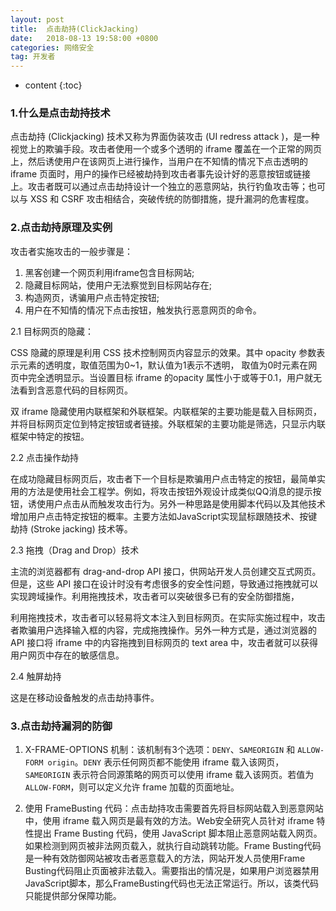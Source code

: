 ```yaml
---
layout: post
title:  点击劫持(ClickJacking)
date:   2018-08-13 19:58:00 +0800
categories: 网络安全
tag: 开发者
---
```


* content
{:toc}

### 1.什么是点击劫持技术

点击劫持 (Clickjacking) 技术又称为界面伪装攻击 (UI redress attack )，是一种视觉上的欺骗手段。攻击者使用一个或多个透明的 iframe 覆盖在一个正常的网页上，然后诱使用户在该网页上进行操作，当用户在不知情的情况下点击透明的 iframe 页面时，用户的操作已经被劫持到攻击者事先设计好的恶意按钮或链接上。攻击者既可以通过点击劫持设计一个独立的恶意网站，执行钓鱼攻击等；也可以与 XSS 和 CSRF 攻击相结合，突破传统的防御措施，提升漏洞的危害程度。

### 2.点击劫持原理及实例

攻击者实施攻击的一般步骤是：

1) 黑客创建一个网页利用iframe包含目标网站;
2) 隐藏目标网站，使用户无法察觉到目标网站存在;
3) 构造网页，诱骗用户点击特定按钮;
4) 用户在不知情的情况下点击按钮，触发执行恶意网页的命令。

2.1 目标网页的隐藏：

CSS 隐藏的原理是利用 CSS 技术控制网页内容显示的效果。其中 opacity 参数表示元素的透明度，取值范围为0~1，默认值为1表示不透明， 取值为0时元素在网页中完全透明显示。当设置目标 iframe 的opacity 属性小于或等于0.1，用户就无法看到含恶意代码的目标网页。

双 iframe 隐藏使用内联框架和外联框架。内联框架的主要功能是载入目标网页，并将目标网页定位到特定按钮或者链接。外联框架的主要功能是筛选，只显示内联框架中特定的按钮。

2.2 点击操作劫持

在成功隐藏目标网页后，攻击者下一个目标是欺骗用户点击特定的按钮，最简单实用的方法是使用社会工程学。例如，将攻击按钮外观设计成类似QQ消息的提示按钮，诱使用户点击从而触发攻击行为。另外一种思路是使用脚本代码以及其他技术增加用户点击特定按钮的概率。主要方法如JavaScript实现鼠标跟随技术、按键劫持 (Stroke jacking) 技术等。

2.3 拖拽（Drag and Drop）技术

主流的浏览器都有 drag-and-drop API 接口，供网站开发人员创建交互式网页。但是，这些 API 接口在设计时没有考虑很多的安全性问题，导致通过拖拽就可以实现跨域操作。利用拖拽技术，攻击者可以突破很多已有的安全防御措施，

利用拖拽技术，攻击者可以轻易将文本注入到目标网页。在实际实施过程中，攻击者欺骗用户选择输入框的内容，完成拖拽操作。另外一种方式是，通过浏览器的 API 接口将 iframe 中的内容拖拽到目标网页的 text area 中，攻击者就可以获得用户网页中存在的敏感信息。

2.4 触屏劫持

这是在移动设备触发的点击劫持事件。

### 3.点击劫持漏洞的防御

1. X-FRAME-OPTIONS 机制：该机制有3个选项：`DENY`、`SAMEORIGIN` 和 `ALLOW-FORM origin`。`DENY` 表示任何网页都不能使用 iframe 载入该网页，`SAMEORIGIN` 表示符合同源策略的网页可以使用 iframe 载入该网页。若值为 `ALLOW-FORM`，则可以定义允许 frame 加载的页面地址。

2. 使用 FrameBusting 代码：点击劫持攻击需要首先将目标网站载入到恶意网站中，使用 iframe 载入网页是最有效的方法。Web安全研究人员针对 iframe 特性提出 Frame Busting 代码，使用 JavaScript 脚本阻止恶意网站载入网页。如果检测到网页被非法网页载入，就执行自动跳转功能。Frame Busting代码是一种有效防御网站被攻击者恶意载入的方法，网站开发人员使用Frame Busting代码阻止页面被非法载入。需要指出的情况是，如果用户浏览器禁用JavaScript脚本，那么FrameBusting代码也无法正常运行。所以，该类代码只能提供部分保障功能。